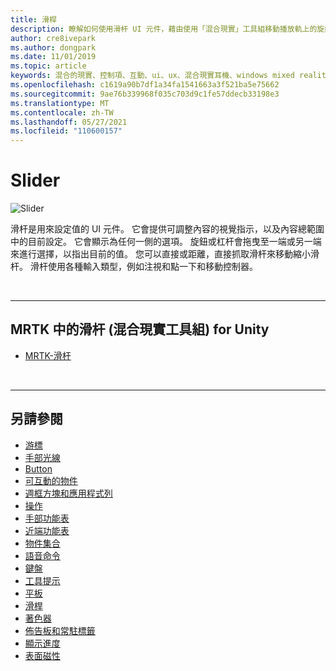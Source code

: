 ```yaml
---
title: 滑桿
description: 瞭解如何使用滑杆 UI 元件，藉由使用「混合現實」工具組移動播放軌上的旋鈕或杠杆來設定值。
author: cre8ivepark
ms.author: dongpark
ms.date: 11/01/2019
ms.topic: article
keywords: 混合的現實、控制項、互動、ui、ux、混合現實耳機、windows mixed reality 耳機、虛擬實境耳機、HoloLens、滑杆、MRTK、混合現實工具組
ms.openlocfilehash: c1619a90b7df1a34fa1541663a3f521ba5e75662
ms.sourcegitcommit: 9ae76b339968f035c703d9c1fe57ddecb33198e3
ms.translationtype: MT
ms.contentlocale: zh-TW
ms.lasthandoff: 05/27/2021
ms.locfileid: "110600157"
---
```

# <a name="slider"></a>Slider

![Slider](images/UX_Hero_Slider.jpg)

滑杆是用來設定值的 UI 元件。 它會提供可調整內容的視覺指示，以及內容總範圍中的目前設定。 它會顯示為任何一側的選項。 旋鈕或杠杆會拖曳至一端或另一端來進行選擇，以指出目前的值。 您可以直接或距離，直接抓取滑杆來移動縮小滑杆。 滑杆使用各種輸入類型，例如注視和點一下和移動控制器。

<br>

---

## <a name="slider-in-mrtk-mixed-reality-toolkit-for-unity"></a>MRTK 中的滑杆 (混合現實工具組) for Unity

* [MRTK-滑杆](/windows/mixed-reality/mrtk-unity/features/ux-building-blocks/sliders)

<br>

---

## <a name="see-also"></a>另請參閱

* [游標](cursors.md)
* [手部光線](point-and-commit.md)
* [Button](button.md)
* [可互動的物件](interactable-object.md)
* [週框方塊和應用程式列](app-bar-and-bounding-box.md)
* [操作](direct-manipulation.md)
* [手部功能表](hand-menu.md)
* [近端功能表](near-menu.md)
* [物件集合](object-collection.md)
* [語音命令](voice-input.md)
* [鍵盤](keyboard.md)
* [工具提示](tooltip.md)
* [平板](slate.md)
* [滑桿](slider.md)
* [著色器](shader.md)
* [佈告板和常駐標籤](billboarding-and-tag-along.md)
* [顯示進度](progress.md)
* [表面磁性](surface-magnetism.md)